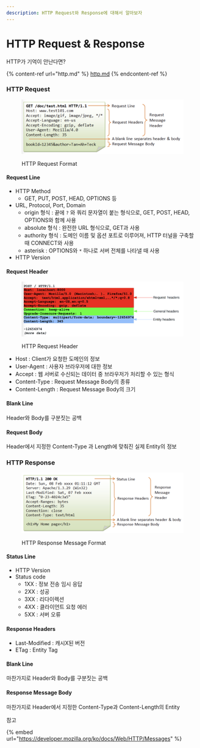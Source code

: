 ```yaml
---
description: HTTP Request와 Response에 대해서 알아보자
---
```


# HTTP Request & Response

HTTP가 기억이 안난다면?

{% content-ref url="http.md" %}
[http.md](http.md)
{% endcontent-ref %}

### HTTP Request

<figure><img src="../.gitbook/assets/image (4) (3).png" alt=""><figcaption><p>HTTP Request Format</p></figcaption></figure>

#### Request Line

* HTTP Method
  * GET, PUT, POST, HEAD, OPTIONS 등
* URL, Protocol, Port, Domain
  * origin 형식 : 끝에 `?` 와 쿼리 문자열이 붙는 형식으로, GET, POST, HEAD, OPTIONS와 함께 사용
  * absolute 형식 :  완전한 URL 형식으로, GET과 사용
  * authority 형식 : 도메인 이름 및 옵션 포트로 이루어져, HTTP 터널을 구축할 때 CONNECT와 사용
  * asterisk : OPTIONS와 `*` 하나로 서버 전체를 나타낼 때 사용
* HTTP Version

#### Request Header

<figure><img src="../.gitbook/assets/image (2) (1) (3).png" alt=""><figcaption><p>HTTP Request Header</p></figcaption></figure>

* Host : Client가 요청한 도메인의 정보
* User-Agent : 사용자 브라우저에 대한 정보
* Accept : 웹 서버로 수신되는 데이터 중 브라우저가 처리할 수 있는 형식
* Content-Type : Request Message Body의 종류
* Content-Length : Request Message Body의 크기

#### Blank Line

Header와 Body를 구분짓는 공백

#### Request Body

Header에서 지정한 Content-Type 과 Length에 맞춰진 실제 Entity의 정보

### HTTP Response

<figure><img src="../.gitbook/assets/image (5) (2).png" alt=""><figcaption><p>HTTP Response Message Format</p></figcaption></figure>

#### Status Line

* HTTP Version
* Status code
  * 1XX : 정보 전송 임시 응답
  *
    2XX : 성공
  * 3XX : 리다이렉션
  * 4XX : 클라이언트 요청 에러
  * 5XX : 서버 오류

#### Response Headers

* Last-Modified : 캐시X된 버전
* ETag : Entity Tag

#### Blank Line

마찬가지로 Header와 Body를 구분짓는 공백

#### Response Message Body

마찬가지로 Header에서 지정한 Content-Type과 Content-Length의 Entity



참고

{% embed url="https://developer.mozilla.org/ko/docs/Web/HTTP/Messages" %}

